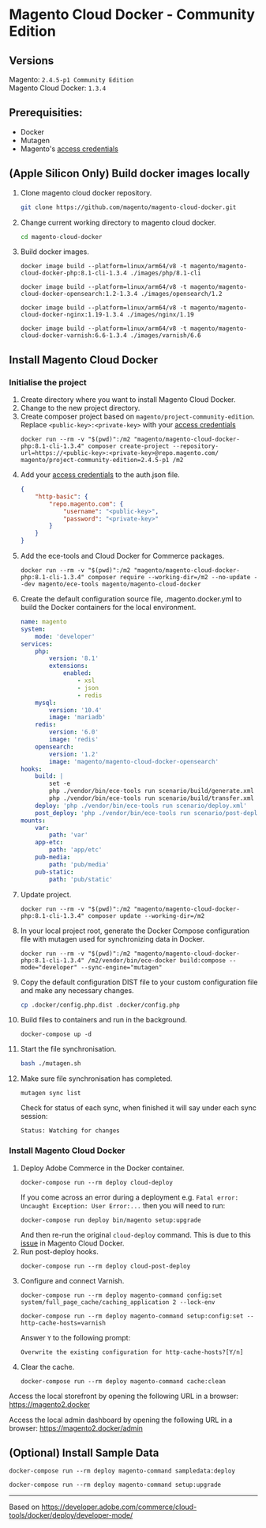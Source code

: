 # Magento Cloud Docker - Community Edition

## Versions
Magento: `2.4.5-p1 Community Edition`  
Magento Cloud Docker: `1.3.4`

## Prerequisities:
- Docker
- Mutagen
- Magento's [access credentials](https://experienceleague.adobe.com/docs/commerce-operations/installation-guide/prerequisites/authentication-keys.html)

## (Apple Silicon Only) Build docker images locally
1. Clone magento cloud docker repository.
    ```bash
    git clone https://github.com/magento/magento-cloud-docker.git
    ```
2. Change current working directory to magento cloud docker.
    ```bash
    cd magento-cloud-docker
    ```
3. Build docker images.
    ```docker
    docker image build --platform=linux/arm64/v8 -t magento/magento-cloud-docker-php:8.1-cli-1.3.4 ./images/php/8.1-cli

    docker image build --platform=linux/arm64/v8 -t magento/magento-cloud-docker-opensearch:1.2-1.3.4 ./images/opensearch/1.2
    
    docker image build --platform=linux/arm64/v8 -t magento/magento-cloud-docker-nginx:1.19-1.3.4 ./images/nginx/1.19
    
    docker image build --platform=linux/arm64/v8 -t magento/magento-cloud-docker-varnish:6.6-1.3.4 ./images/varnish/6.6
    ```

## Install Magento Cloud Docker

### Initialise the project
1. Create directory where you want to install Magento Cloud Docker.
2. Change to the new project directory.
3. Create composer project based on `magento/project-community-edition`.
   Replace `<public-key>:<private-key>` with your [access credentials](https://experienceleague.adobe.com/docs/commerce-operations/installation-guide/prerequisites/authentication-keys.html)
    ```docker
    docker run --rm -v "$(pwd)":/m2 "magento/magento-cloud-docker-php:8.1-cli-1.3.4" composer create-project --repository-url=https://<public-key>:<private-key>@repo.magento.com/ magento/project-community-edition=2.4.5-p1 /m2
    ```
4. Add your [access credentials](https://experienceleague.adobe.com/docs/commerce-operations/installation-guide/prerequisites/authentication-keys.html) to the auth.json file.
    ```json
    {
        "http-basic": {
            "repo.magento.com": {
                "username": "<public-key>",
                "password": "<private-key>"
            }
        }
    }
    ```
5. Add the ece-tools and Cloud Docker for Commerce packages.
    ```docker
    docker run --rm -v "$(pwd)":/m2 "magento/magento-cloud-docker-php:8.1-cli-1.3.4" composer require --working-dir=/m2 --no-update --dev magento/ece-tools magento/magento-cloud-docker
    ```
6. Create the default configuration source file, .magento.docker.yml to build the Docker containers for the local environment.
    ```yml
    name: magento
    system:
        mode: 'developer' 
    services:
        php:
            version: '8.1'
            extensions:
                enabled:
                    - xsl
                    - json
                    - redis
        mysql:
            version: '10.4'
            image: 'mariadb'
        redis:
            version: '6.0'
            image: 'redis'
        opensearch:
            version: '1.2'
            image: 'magento/magento-cloud-docker-opensearch'
    hooks:
        build: |
            set -e
            php ./vendor/bin/ece-tools run scenario/build/generate.xml
            php ./vendor/bin/ece-tools run scenario/build/transfer.xml
        deploy: 'php ./vendor/bin/ece-tools run scenario/deploy.xml'
        post_deploy: 'php ./vendor/bin/ece-tools run scenario/post-deploy.xml'
    mounts:
        var:
            path: 'var'
        app-etc:
            path: 'app/etc'
        pub-media:
            path: 'pub/media'
        pub-static:
            path: 'pub/static'
   ```
7. Update project.
    ```docker
    docker run --rm -v "$(pwd)":/m2 "magento/magento-cloud-docker-php:8.1-cli-1.3.4" composer update --working-dir=/m2
    ```
8. In your local project root, generate the Docker Compose configuration file with mutagen used for synchronizing data in Docker.
    ```docker
    docker run --rm -v "$(pwd)":/m2 "magento/magento-cloud-docker-php:8.1-cli-1.3.4" /m2/vendor/bin/ece-docker build:compose --mode="developer" --sync-engine="mutagen"
    ```
9.  Copy the default configuration DIST file to your custom configuration file and make any necessary changes.
    ```bash
    cp .docker/config.php.dist .docker/config.php
    ```
10. Build files to containers and run in the background.
    ```docker
    docker-compose up -d
    ```
11. Start the file synchronisation.
    ```bash
    bash ./mutagen.sh
    ```
12. Make sure file synchronisation has completed.
    ```mutagen
    mutagen sync list
    ```
    Check for status of each sync, when finished it will say under each sync session:
    ```
    Status: Watching for changes
    ```
### Install Magento Cloud Docker
1. Deploy Adobe Commerce in the Docker container.
    ```docker
    docker-compose run --rm deploy cloud-deploy
    ```
    If you come across an error during a deployment e.g. `Fatal error: Uncaught Exception: User Error:...` then you will need to run:
    ```docker
    docker-compose run deploy bin/magento setup:upgrade
    ```
    And then re-run the original `cloud-deploy` command.
    This is due to this [issue](https://github.com/magento/magento-cloud-docker/issues/302) in Magento Cloud Docker.
2. Run post-deploy hooks.
    ```docker
    docker-compose run --rm deploy cloud-post-deploy
    ```
3. Configure and connect Varnish.
    ```docker
    docker-compose run --rm deploy magento-command config:set system/full_page_cache/caching_application 2 --lock-env
    
    docker-compose run --rm deploy magento-command setup:config:set --http-cache-hosts=varnish
    ```
    Answer `Y` to the following prompt:  
    ```
    Overwrite the existing configuration for http-cache-hosts?[Y/n]
    ```
4. Clear the cache.
    ```docker
    docker-compose run --rm deploy magento-command cache:clean
    ```

Access the local storefront by opening the following URL in a browser:  
https://magento2.docker

Access the local admin dashboard by opening the following URL in a browser:
https://magento2.docker/admin

## (Optional) Install Sample Data
```docker
docker-compose run --rm deploy magento-command sampledata:deploy

docker-compose run --rm deploy magento-command setup:upgrade
```
----
Based on https://developer.adobe.com/commerce/cloud-tools/docker/deploy/developer-mode/
